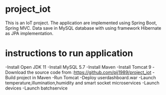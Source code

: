 # project_iot

This is an IoT project. The application are implemented using Spring Boot, Spring MVC. Data save in MySQL database with using framework Hibernate as JPA implementation. 

# instructions to run application

-Install Open JDK 11
-Install MySQL 5.7
-Install Maven
-Install Tomcat 9
-Download the source code from :https://github.com/pij1989/project_iot
-Build project in Maven
-Run Tomcat
-Deploy userdashboard.war
-Launch temperature,illumination,humidity and smart socket microservices
-Launch devices
-Launch batchservice
